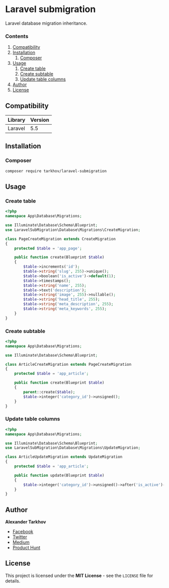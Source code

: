 # Laravel submigration

Laravel database migration inheritance.

### Contents

1. [Compatibility](#compatibility)
2. [Installation](#installation)
   1. [Composer](#composer)
3. [Usage](#usage)
   1. [Create table](#create-table)
   2. [Create subtable](#create-subtable)
   2. [Update table columns](#update-table-columns)
4. [Author](#author)
5. [License](#license)

## Compatibility

Library | Version
------- | -------
Laravel | 5.5

## Installation

### Composer

```bash
composer require tarkhov/laravel-submigration
```

## Usage

### Create table

```php
<?php
namespace App\Database\Migrations;

use Illuminate\Database\Schema\Blueprint;
use LaravelSubMigration\Database\Migrations\CreateMigration;

class PageCreateMigration extends CreateMigration
{
    protected $table = 'app_page';

    public function create(Blueprint $table)
    {
        $table->increments('id');
        $table->string('slug', 255)->unique();
        $table->boolean('is_active')->default(1);
        $table->timestamps();
        $table->string('name', 255);
        $table->text('description');
        $table->string('image', 255)->nullable();
        $table->string('head_title', 255);
        $table->string('meta_description', 255);
        $table->string('meta_keywords', 255);
    }
}
```

### Create subtable

```php
<?php
namespace App\Database\Migrations;

use Illuminate\Database\Schema\Blueprint;

class ArticleCreateMigration extends PageCreateMigration 
{
    protected $table = 'app_article';

    public function create(Blueprint $table)
    {
        parent::create($table);
        $table->integer('category_id')->unsigned();
    }
}
```

### Update table columns

```php
<?php
namespace App\Database\Migrations;

use Illuminate\Database\Schema\Blueprint;
use LaravelSubMigration\Database\Migrations\UpdateMigration;

class ArticleUpdateMigration extends UpdateMigration 
{
    protected $table = 'app_article';

    public function update(Blueprint $table)
    {
        $table->integer('category_id')->unsigned()->after('is_active')->change();
    }
}
```

## Author

**Alexander Tarkhov**

* [Facebook](https://www.facebook.com/alex.tarkhov)
* [Twitter](https://twitter.com/alextarkhov)
* [Medium](https://medium.com/@tarkhov)
* [Product Hunt](https://www.producthunt.com/@tarkhov)

## License

This project is licensed under the **MIT License** - see the `LICENSE` file for details.
